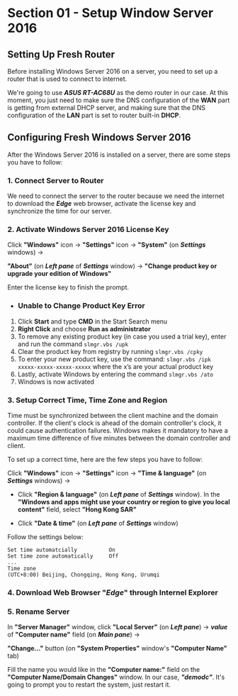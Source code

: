# Section 01 - Setup Window Server 2016



## Setting Up Fresh Router
Before installing Windows Server 2016 on a server, you need to set up a router that is used to connect to internet.

We're going to use ***ASUS RT-AC68U*** as the demo router in our case. At this moment, you just need to make sure the DNS configuration of the **WAN** part is getting from external DHCP server, and making sure that the DNS configuration of the **LAN** part is set to router built-in **DHCP**.



## Configuring Fresh Windows Server 2016
After the Windows Server 2016 is installed on a server, there are some steps you have to follow:


### 1. Connect Server to Router
We need to connect the server to the router because we need the internet to download the ***Edge*** web browser, activate the license key and synchronize the time for our server.


### 2. Activate Windows Server 2016 License Key
Click **"Windows"** icon -> **"Settings"** icon -> **"System"** (on ***Settings*** windows) ->

**"About"** (on ***Left pane*** of ***Settings*** window) -> **"Change product key or upgrade your edition of Windows"**

Enter the license key to finish the prompt.


- ### Unable to Change Product Key Error
1. Click **Start** and type **CMD** in the Start Search menu
2. **Right Click** and choose **Run as administrator**
3. To remove any existing product key (in case you used a trial key), enter and run the command `slmgr.vbs /upk`
4. Clear the product key from registry by running `slmgr.vbs /cpky`
5. To enter your new product key, use the command: `slmgr.vbs /ipk xxxxx-xxxxx-xxxxx-xxxxx` where the x’s are your actual product key
6. Lastly, activate Windows by entering the command `slmgr.vbs /ato`
7. Windows is now activated


### 3. Setup Correct Time, Time Zone and Region
Time must be synchronized between the client machine and the domain controller. If the client's clock is ahead of the domain controller's clock, it could cause authentication failures. Windows makes it mandatory to have a maximum time difference of five minutes between the domain controller and client.

To set up a correct time, here are the few steps you have to follow:

Click **"Windows"** icon -> **"Settings"** icon -> **"Time & language"** (on ***Settings*** windows) ->

- Click **"Region & language"** (on ***Left pane*** of ***Settings*** window). In the **"Windows and apps might use your country or region to give you local content"** field, select **"Hong Kong SAR"**

- Click **"Date & time"** (on ***Left pane*** of ***Settings*** window)

Follow the settings below:
```
Set time automatcially          On
Set time zone automatically     Off
...
Time zone
(UTC+8:00) Beijing, Chongqing, Hong Kong, Urumqi
```


### 4. Download Web Browser "*Edge*" through Internel Explorer


### 5. Rename Server
In **"Server Manager"** window, click **"Local Server"** (on ***Left pane***) -> ***value*** of **"Computer name"** field (on ***Main pane***) ->

**"Change..."** button (on **"System Properties"** window's **"Computer Name"** tab)

Fill the name you would like in the **"Computer name:"** field on the **"Computer Name/Domain Changes"** window. In our case, ***"demodc"***. It's going to prompt you to restart the system, just restart it. 



